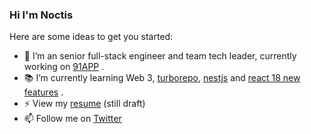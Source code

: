 ### Hi I'm Noctis 

Here are some ideas to get you started:
- 🔭 I’m an senior full-stack engineer and team tech leader, currently working on [91APP](https://www.91app.com/) .
- 📚 I’m currently learning Web 3, [turborepo](https://turborepo.org/), [nestjs](https://github.com/nestjs/nest) and [react 18 new features](https://reactjs.org/blog/2022/03/29/react-v18.html) .
- ⚡ View my [resume](https://noctis-tech-blog.vercel.app/resume) (still draft)
- 📫 Follow me on [Twitter](https://twitter.com/HsuNoctis)

